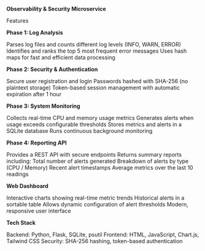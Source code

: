 **Observability & Security Microservice**

Features



**Phase 1: Log Analysis**

Parses log files and counts different log levels (INFO, WARN, ERROR)
Identifies and ranks the top 5 most frequent error messages
Uses hash maps for fast and efficient data processing

**Phase 2: Security & Authentication**

Secure user registration and login
Passwords hashed with SHA-256 (no plaintext storage)
Token-based session management with automatic expiration after 1 hour

**Phase 3: System Monitoring**

Collects real-time CPU and memory usage metrics
Generates alerts when usage exceeds configurable thresholds
Stores metrics and alerts in a SQLite database
Runs continuous background monitoring

**Phase 4: Reporting API**

Provides a REST API with secure endpoints
Returns summary reports including:
Total number of alerts generated
Breakdown of alerts by type (CPU / Memory)
Recent alert timestamps
Average metrics over the last 10 readings

**Web Dashboard**

Interactive charts showing real-time metric trends
Historical alerts in a sortable table
Allows dynamic configuration of alert thresholds
Modern, responsive user interface

**Tech Stack**

Backend: Python, Flask, SQLite, psutil
Frontend: HTML, JavaScript, Chart.js, Tailwind CSS
Security: SHA-256 hashing, token-based authentication
